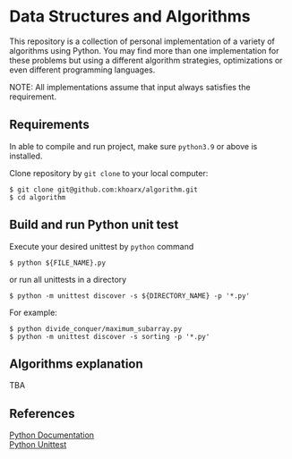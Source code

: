 # Data Structures and Algorithms
This repository is a collection of personal implementation of a variety of algorithms using Python. You may find more than one implementation for these problems but using a different algorithm strategies, optimizations or even different programming languages.

NOTE: All implementations assume that input always satisfies the requirement.

## Requirements
In able to compile and run project, make sure `python3.9` or above is installed.

Clone repository by `git clone` to your local computer:
```shell script
$ git clone git@github.com:khoarx/algorithm.git
$ cd algorithm
```

## Build and run Python unit test
Execute your desired unittest by `python` command
```shell script
$ python ${FILE_NAME}.py
```
or run all unittests in a directory
```shell script
$ python -m unittest discover -s ${DIRECTORY_NAME} -p '*.py'
```


For example:
```shell script
$ python divide_conquer/maximum_subarray.py
$ python -m unittest discover -s sorting -p '*.py'
```

## Algorithms explanation
TBA

## References
[Python Documentation](https://www.python.org/doc/) \
[Python Unittest](https://docs.python.org/3/library/unittest.html)
